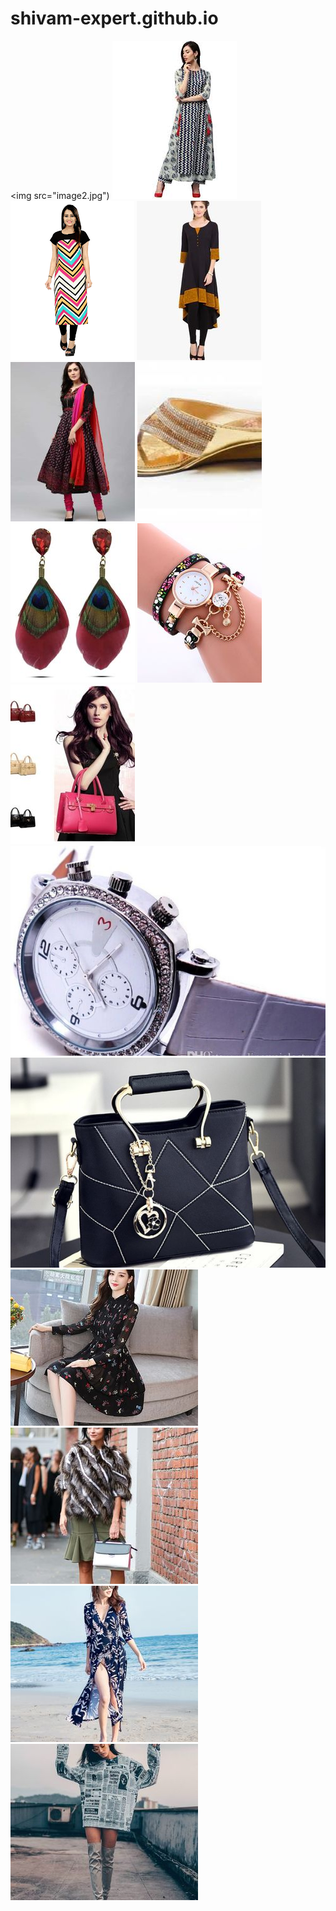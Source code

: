 # shivam-expert.github.io
<img src="image2.jpg")
![](image/image3.jpg)
![](image/image4.png)
![](image/image5.jpg)
![](image/image6.jpg)
![](image/image7.jpg)
![](image/image8.jpg)
![](image/image9.jpg)
![](image/image10.jpg)
![](image/image13.jpg)
![](image/image14.jpg)
![](image/image15.jpg)
![](image/image16.jpg)
![](image/image17.jpg)
![](image/image18.jpg)
